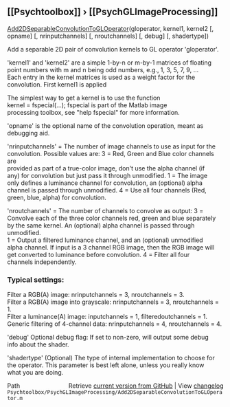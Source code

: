 ## [[Psychtoolbox]] &#8250; [[PsychGLImageProcessing]]

[Add2DSeparableConvolutionToGLOperator](Add2DSeparableConvolutionToGLOperator)(gloperator, kernel1, kernel2 [, opname] [, nrinputchannels] [, nroutchannels] [, debug] [, shadertype])  
  
Add a separable 2D pair of convolution kernels to GL operator 'gloperator'.  
  
'kernel1' and 'kernel2' are a simple 1-by-n or m-by-1 matrices of floating  
point numbers with m and n being odd numbers, e.g., 1, 3, 5, 7, 9, ...  
Each entry in the kernel matrices is used as a weight factor for the  
convolution. First kernel1 is applied   
  
The simplest way to get a kernel is to use the function  
kernel = fspecial(...); fspecial is part of the Matlab image  
processing toolbox, see "help fspecial" for more information.  
  
'opname' is the optional name of the convolution operation, meant as  
debugging aid.  
  
'nrinputchannels' = The number of image channels to use as input for the  
convolution. Possible values are: 3 = Red, Green and Blue color channels are  
provided as part of a true-color image, don't use the alpha channel (if  
any) for convolution but just pass it through unmodified. 1 = The image  
only defines a luminance channel for convolution, an (optional) alpha  
channel is passed through unmodified. 4 = Use all four channels (Red,  
green, blue, alpha) for convolution.  
  
'nroutchannels' = The number of channels to convolve as output: 3 =  
Convolve each of the three color channels red, green and blue separately  
by the same kernel. An (optional) alpha channel is passed through unmodified.  
1 = Output a filtered luminance channel, and an (optional) unmodified  
alpha channel. If input is a 3 channel RGB image, then the RGB image will  
get converted to luminance before convolution. 4 = Filter all four  
channels independently.  
  
### Typical settings:  
  
Filter a RGB(A) image: nrinputchannels = 3, nroutchannels = 3.  
Filter a RGB(A) image into grayscale: nrinputchannels = 3, nroutchannels = 1.  
Filter a luminance(A) image: inputchannels = 1, filteredoutchannels = 1.  
Generic filtering of 4-channel data: nrinputchannels = 4, nroutchannels = 4.  
  
'debug' Optional debug flag: If set to non-zero, will output some debug  
info about the shader.  
  
'shadertype' (Optional) The type of internal implementation to choose for  
the operator. This parameter is best left alone, unless you really know  
what you are doing.  




<div class="code_header" style="text-align:right;">
  <span style="float:left;">Path&nbsp;&nbsp;</span> <span class="counter">Retrieve <a href=
  "https://raw.github.com/Psychtoolbox-3/Psychtoolbox-3/beta/Psychtoolbox/PsychGLImageProcessing/Add2DSeparableConvolutionToGLOperator.m">current version from GitHub</a> | View <a href=
  "https://github.com/Psychtoolbox-3/Psychtoolbox-3/commits/beta/Psychtoolbox/PsychGLImageProcessing/Add2DSeparableConvolutionToGLOperator.m">changelog</a></span>
</div>
<div class="code">
  <code>Psychtoolbox/PsychGLImageProcessing/Add2DSeparableConvolutionToGLOperator.m</code>
</div>

